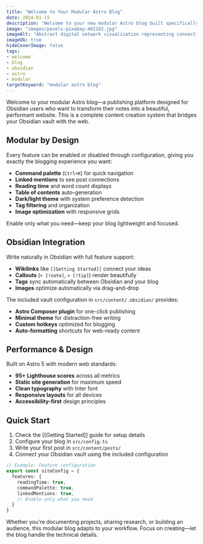 ```yaml
---
title: "Welcome to Your Modular Astro Blog"
date: 2024-01-15
description: "Welcome to your new modular Astro blog built specifically for Obsidian users! This post introduces the theme's key features, Obsidian integration, and powerful content creation workflow."
image: "images/pexels-pixabay-462162.jpg"
imageAlt: "Abstract digital network visualization representing connectivity and knowledge"
imageOG: true
hideCoverImage: false
tags:
- welcome
- blog
- obsidian
- astro
- modular
targetKeyword: "modular astro blog"
---
```

Welcome to your modular Astro blog—a publishing platform designed for Obsidian users who want to transform their notes into a beautiful, performant website. This is a complete content creation system that bridges your Obsidian vault with the web.

## Modular by Design

Every feature can be enabled or disabled through configuration, giving you exactly the blogging experience you want:

- **Command palette** (`Ctrl+K`) for quick navigation
- **Linked mentions** to see post connections
- **Reading time** and word count displays
- **Table of contents** auto-generation
- **Dark/light theme** with system preference detection
- **Tag filtering** and organization
- **Image optimization** with responsive grids

Enable only what you need—keep your blog lightweight and focused.

## Obsidian Integration

Write naturally in Obsidian with full feature support:

- **Wikilinks** like `[[Getting Started]]` connect your ideas
- **Callouts** (`> [!note]`, `> [!tip]`) render beautifully
- **Tags** sync automatically between Obsidian and your blog
- **Images** optimize automatically via drag-and-drop

The included vault configuration in `src/content/.obsidian/` provides:
- **Astro Composer plugin** for one-click publishing
- **Minimal theme** for distraction-free writing
- **Custom hotkeys** optimized for blogging
- **Auto-formatting** shortcuts for web-ready content

## Performance & Design

Built on Astro 5 with modern web standards:

- **95+ Lighthouse scores** across all metrics
- **Static site generation** for maximum speed
- **Clean typography** with Inter font
- **Responsive layouts** for all devices
- **Accessibility-first** design principles

## Quick Start

1. Check the [[Getting Started]] guide for setup details
2. Configure your blog in `src/config.ts`
3. Write your first post in `src/content/posts/`
4. Connect your Obsidian vault using the included configuration

```typescript
// Example: Feature configuration
export const siteConfig = {
  features: {
    readingTime: true,
    commandPalette: true,
    linkedMentions: true,
    // Enable only what you need
  }
}
```

Whether you're documenting projects, sharing research, or building an audience, this modular blog adapts to your workflow. Focus on creating—let the blog handle the technical details.
